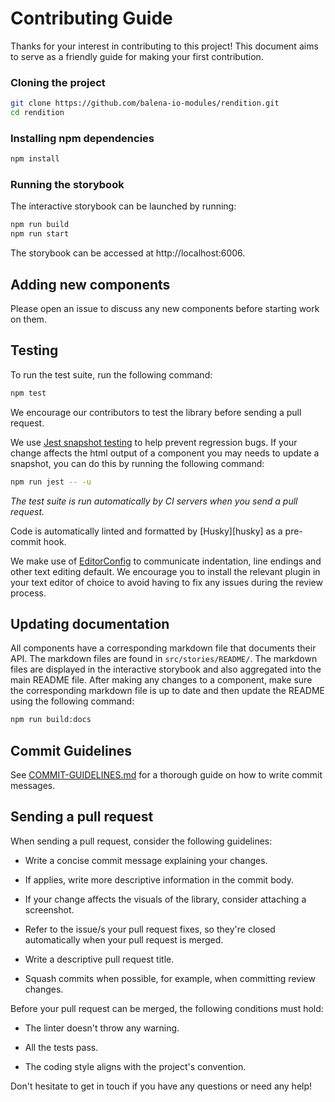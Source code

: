 Contributing Guide
==================

Thanks for your interest in contributing to this project! This document aims to
serve as a friendly guide for making your first contribution.

### Cloning the project

```sh
git clone https://github.com/balena-io-modules/rendition.git
cd rendition
```

### Installing npm dependencies

```sh
npm install
```

### Running the storybook

The interactive storybook can be launched by running:

```sh
npm run build
npm run start
```

The storybook can be accessed at http://localhost:6006.

Adding new components
---------------------

Please open an issue to discuss any new components before starting work on
them.

Testing
-------

To run the test suite, run the following command:

```sh
npm test
```

We encourage our contributors to test the library before sending a pull request.

We use [Jest snapshot testing](https://jestjs.io/docs/en/snapshot-testing) to
help prevent regression bugs. If your change affects the html output of
a component you may needs to update a snapshot, you can do this by running the
following command:

```sh
npm run jest -- -u
```

*The test suite is run automatically by CI servers when you send a pull
request.*

Code is automatically linted and formatted by [Husky][husky] as a pre-commit hook.

We make use of [EditorConfig] to communicate indentation, line endings and
other text editing default. We encourage you to install the relevant plugin in
your text editor of choice to avoid having to fix any issues during the review
process.


Updating documentation
----------------------

All components have a corresponding markdown file that documents their API. The
markdown files are found in `src/stories/README/`. The markdown files are
displayed in the interactive storybook and also aggregated into the main README
file. After making any changes to a component, make sure the corresponding
markdown file is up to date and then update the README using the following
command:

```sh
npm run build:docs
```

Commit Guidelines
-----------------

See [COMMIT-GUIDELINES.md][COMMIT-GUIDELINES] for a thorough guide on how to
write commit messages.

Sending a pull request
----------------------

When sending a pull request, consider the following guidelines:

- Write a concise commit message explaining your changes.

- If applies, write more descriptive information in the commit body.

- If your change affects the visuals of the library, consider attaching a
screenshot.

- Refer to the issue/s your pull request fixes, so they're closed automatically
when your pull request is merged.

- Write a descriptive pull request title.

- Squash commits when possible, for example, when committing review changes.

Before your pull request can be merged, the following conditions must hold:

- The linter doesn't throw any warning.

- All the tests pass.

- The coding style aligns with the project's convention.

Don't hesitate to get in touch if you have any questions or need any help!

[COMMIT-GUIDELINES]: COMMIT-GUIDELINES.md
[EditorConfig]: http://editorconfig.org
